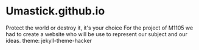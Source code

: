 # Umastick.github.io
Protect the world or destroy it, it's your choice
For the project of M1105 we had to create a website who will be use to represent our subject and our ideas.
theme: jekyll-theme-hacker
